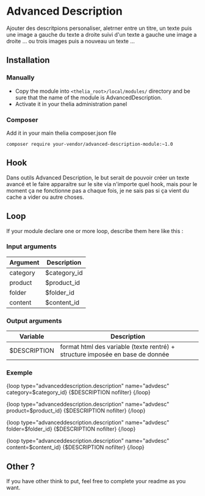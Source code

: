 # Advanced Description

Ajouter des descritpions personaliser, aletrner entre un titre, un texte puis une image a gauche du texte a droite suivi d'un texte a gauche une image a droite ... ou trois images puis a nouveau un texte ... 

## Installation

### Manually

* Copy the module into ```<thelia_root>/local/modules/``` directory and be sure that the name of the module is AdvancedDescription.
* Activate it in your thelia administration panel

### Composer

Add it in your main thelia composer.json file

```
composer require your-vendor/advanced-description-module:~1.0
```


## Hook

Dans outils Advanced Description, le but serait de pouvoir créer un texte avancé et le faire apparaitre sur le site via n'importe quel hook, mais pour le moment ça ne fonctionne pas a chaque fois, je ne sais pas si ça vient du cache a vider ou autre choses. 


## Loop

If your module declare one or more loop, describe them here like this :

### Input arguments

|Argument |Description |
|---      |--- |
|category | $category_id |
|product | $product_id |
|folder | $folder_id |
|content | $content_id |

### Output arguments

|Variable   |Description |
|---        |--- |
|$DESCRIPTION    | format html des variable (texte rentré) + structure imposée en base de donnée |

### Exemple


{loop type="advanceddescription.description" name="advdesc" category=$category_id}
    {$DESCRIPTION nofilter}
{/loop}

{loop type="advanceddescription.description" name="advdesc" product=$product_id}
    {$DESCRIPTION nofilter}
{/loop}

{loop type="advanceddescription.description" name="advdesc" folder=$folder_id}
    {$DESCRIPTION nofilter}
{/loop}

{loop type="advanceddescription.description" name="advdesc" content=$content_id}
    {$DESCRIPTION nofilter}
{/loop}


## Other ?

If you have other think to put, feel free to complete your readme as you want.
